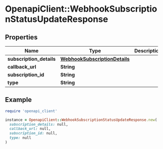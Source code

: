 # OpenapiClient::WebhookSubscriptionStatusUpdateResponse

## Properties

| Name | Type | Description | Notes |
| ---- | ---- | ----------- | ----- |
| **subscription_details** | [**WebhookSubscriptionDetails**](WebhookSubscriptionDetails.md) |  | [optional] |
| **callback_url** | **String** |  | [optional] |
| **subscription_id** | **String** |  | [optional] |
| **type** | **String** |  | [optional] |

## Example

```ruby
require 'openapi_client'

instance = OpenapiClient::WebhookSubscriptionStatusUpdateResponse.new(
  subscription_details: null,
  callback_url: null,
  subscription_id: null,
  type: null
)
```

